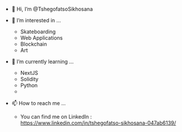 - 👋 Hi, I’m @TshegofatsoSikhosana
    
    
- 👀 I’m interested in ...
    - Skateboarding
    - Web Applications
    - Blockchain
    - Art


- 🌱 I’m currently learning ...
    - NextJS
    - Solidity
    - Python
    - 
- 📫 How to reach me ...
    - You can find me on LinkedIn : https://www.linkedin.com/in/tshegofatso-sikhosana-047ab6139/

<!---
TshegofatsoSikhosana/TshegofatsoSikhosana is a ✨ special ✨ repository because its `README.md` (this file) appears on your GitHub profile.
You can click the Preview link to take a look at your changes.
--->
